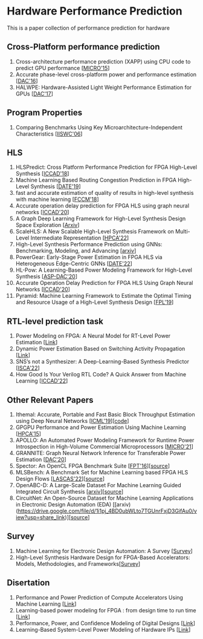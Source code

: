 # Hardware Performance Prediction
This is a paper collection of performance prediction for hardware

## Cross-Platform performance prediction
1. Cross-architecture performance prediction (XAPP) using CPU code to predict GPU performance [[MICRO'15](https://dl.acm.org/doi/10.1145/2830772.2830780)]
2. Accurate phase-level cross-platform power and performance estimation [[DAC'16](http://slam.ece.utexas.edu/pubs/dac16.LACross.pdf)]
3. HALWPE: Hardware-Assisted Light Weight Performance Estimation for GPUs [[DAC'17](https://dl.acm.org/doi/10.1145/3061639.3062257)]

## Program Properties
1. Comparing Benchmarks Using Key Microarchitecture-Independent Characteristics [[IISWC'06](https://users.elis.ugent.be/~leeckhou/papers/iiswc06-hoste.pdf)]

## HLS
1. HLSPredict: Cross Platform Performance Prediction for FPGA High-Level Synthesis [[ICCAD'18](https://drive.google.com/file/d/1V9TmufJPI9mohLFng6NYh7PMjNGfqn6o/view?usp=sharing)]
2. Machine Learning Based Routing Congestion Prediction in FPGA High-Level Synthesis [[DATE'19](https://ieeexplore.ieee.org/stamp/stamp.jsp?tp=&arnumber=8714724)]
3. fast and accurate estimation of quality of results in high-level synthesis with machine learning [[FCCM'18](https://www.csl.cornell.edu/~zhiruz/pdfs/hls-qor-fccm2018.pdf)]
4. Accurate operation delay prediction for FPGA HLS using graph neural networks [[ICCAD'20](https://www.csl.cornell.edu/~zhiruz/pdfs/dsp-gnn-iccad2020.pdf)]
5. A Graph Deep Learning Framework for High-Level Synthesis Design Space Exploration [[Arxiv](https://arxiv.org/pdf/2111.14767.pdf)]
6. ScaleHLS: A New Scalable High-Level Synthesis Framework on Multi-Level Intermediate Representation [[HPCA'22](https://arxiv.org/pdf/2111.14767.pdf)]
7. High-Level Synthesis Performance Prediction using GNNs: Benchmarking, Modeling, and Advancing [[arxiv](https://arxiv.org/abs/2201.06848)]
8. PowerGear: Early-Stage Power Estimation in FPGA HLS via Heterogeneous Edge-Centric GNNs [[DATE'22](https://arxiv.org/abs/2201.10114)]
9. HL-Pow: A Learning-Based Power Modeling Framework for High-Level Synthesis [[ASP-DAC'20](https://arxiv.org/abs/2009.00871)]
10. Accurate Operation Delay Prediction for FPGA HLS Using Graph Neural Networks [[ICCAD'20](https://www.csl.cornell.edu/~zhiruz/pdfs/dsp-gnn-iccad2020.pdf)]
11. Pyramid: Machine Learning Framework to Estimate the Optimal Timing and Resource Usage of a High-Level Synthesis Design [[FPL'19](https://drive.google.com/file/d/1qxLMsXGCWUi4kG9kyOALviH1Cgd-iXA1/view?usp=sharing)]

## RTL-level prediction task
1. Power Modeling on FPGA: A Neural Model for RT-Level Power Estimation [[Link](https://drive.google.com/file/d/10QPPFK522y1j_EtNjIhFwAUKYHClSXSS/view?usp=sharing)]
2. Dynamic Power Estimation Based on Switching Activity Propagation [[Link](https://drive.google.com/file/d/1y_B0g_Gul2FGeWGjvHx33rgRMYb_stPC/view?usp=sharing)]
3. SNS’s not a Synthesizer: A Deep-Learning-Based Synthesis Predictor [[ISCA'22](https://drive.google.com/file/d/1ks8W4jWDXqYfUtxfLfj2ooNAQBcnVps_/view?usp=share_link)]
4. How Good Is Your Verilog RTL Code? A Quick Answer from Machine Learning [[ICCAD'22](https://drive.google.com/file/d/1N9oosLZlT6MZobi33jAyBBx6UoNOkA1K/view?usp=sharing)]

## Other Relevant Papers
1. Ithemal: Accurate, Portable and Fast Basic Block Throughput Estimation using Deep Neural Networks [[ICML'19](https://arxiv.org/abs/1808.07412)][[code](https://github.com/ithemal/Ithemal)]
2. GPGPU Performance and Power Estimation Using Machine Learning [[HPCA'15](http://users.ece.utexas.edu/~derek/Papers/HPCA2015_GPUPowerModel.pdf)]
3. APOLLO: An Automated Power Modeling Framework for Runtime Power Introspection in High-Volume Commercial Microprocessors [[MICRO'21](https://dl.acm.org/doi/pdf/10.1145/3466752.3480064)]
4. GRANNITE: Graph Neural Network Inference for Transferable Power Estimation [[DAC'20](https://research.nvidia.com/publication/2020-07_grannite-graph-neural-network-inference-transferable-power-estimation)]
5. Spector: An OpenCL FPGA Benchmark Suite [[FPT'16](https://drive.google.com/file/d/1gPVINlk0ycxSYUNWDm12RoffP_RGmL3R/view?usp=share_link)][[source](https:llgithub.comlKastnerRG/spector)]
6. MLSBench: A Benchmark Set for Machine Learning based FPGA HLS Design Flows [[LASCAS'22](https://drive.google.com/file/d/1qDstB8OdGOBsO-k_8Uq2QYC5Mi8pAguB/view?usp=share_link)][[source](https://zenodo.org/record/3406668#.Y_5IlXaZOUk)]
7. OpenABC-D: A Large-Scale Dataset For Machine Learning Guided Integrated Circuit Synthesis [[arxiv](https://drive.google.com/file/d/1x1ix-0ArOwRQgwCwHPuxskzBnGfI73HI/view?usp=share_link)][[source](https://github.com/nyu-mlda/openabc)]
8. CircuitNet: An Open-Source Dataset for Machine Learning Applications in Electronic Design Automation (EDA) [[arxiv)(https://drive.google.com/file/d/1i1pj_4BD0ubWLto7TGUnrFxjD3GifAu0/view?usp=share_link)][[source](https://circuitnet.github.io/)]


## Survey
1. Machine Learning for Electronic Design Automation: A Survey [[Survey](https://dl.acm.org/doi/pdf/10.1145/3451179)]
2. High-Level Synthesis Hardware Design for FPGA-Based Accelerators: Models, Methodologies, and Frameworks[[Survey](https://ieeexplore.ieee.org/stamp/stamp.jsp?tp=&arnumber=9864576)]



## Disertation
1. Performance and Power Prediction of Compute Accelerators Using Machine Learning [[Link](https://drive.google.com/file/d/1RDAIQrshKoAtCXVA_7LNMJEL0-MbwLKW/view?usp=sharing)]
2. Learning-based power modeling for FPGA : from design time to run time [[Link](https://lbezone.ust.hk/pdfviewer/web/viewer.php?file=aHR0cHM6Ly9sYmV6b25lLnVzdC5oay9vYmovMS9vLzk5MTAxMjc4NjI2OTQwMzQxMi85OTEwMTI3ODYyNjk0MDM0MTIucGRm#page=1)]
3. Performance, Power, and Confidence Modeling of Digital Designs [[Link](https://repositories.lib.utexas.edu/bitstream/handle/2152/31420/WU-DISSERTATION-2015.pdf?sequence=1&isAllowed=y)]
4. Learning-Based System-Level Power Modeling of Hardware IPs [[Link](https://repositories.lib.utexas.edu/bitstream/handle/2152/63013/LEE-DISSERTATION-2017.pdf?sequence=1)]
